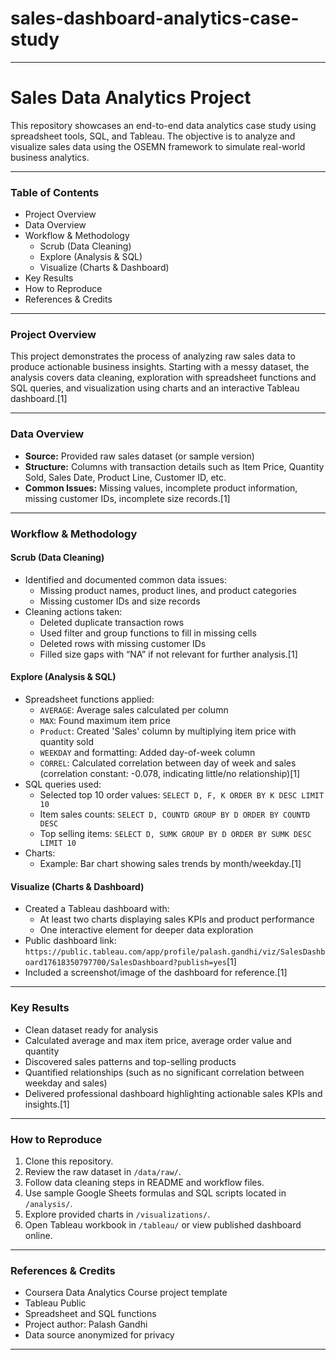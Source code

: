 # sales-dashboard-analytics-case-study


***

# Sales Data Analytics Project

This repository showcases an end-to-end data analytics case study using spreadsheet tools, SQL, and Tableau. The objective is to analyze and visualize sales data using the OSEMN framework to simulate real-world business analytics.

***

### Table of Contents

- Project Overview
- Data Overview
- Workflow & Methodology
  - Scrub (Data Cleaning)
  - Explore (Analysis & SQL)
  - Visualize (Charts & Dashboard)
- Key Results
- How to Reproduce
- References & Credits

***

### Project Overview

This project demonstrates the process of analyzing raw sales data to produce actionable business insights. Starting with a messy dataset, the analysis covers data cleaning, exploration with spreadsheet functions and SQL queries, and visualization using charts and an interactive Tableau dashboard.[1]

***

### Data Overview

- **Source:** Provided raw sales dataset (or sample version)
- **Structure:** Columns with transaction details such as Item Price, Quantity Sold, Sales Date, Product Line, Customer ID, etc.
- **Common Issues:** Missing values, incomplete product information, missing customer IDs, incomplete size records.[1]

***

### Workflow & Methodology

#### Scrub (Data Cleaning)

- Identified and documented common data issues:
  - Missing product names, product lines, and product categories
  - Missing customer IDs and size records
- Cleaning actions taken:
  - Deleted duplicate transaction rows
  - Used filter and group functions to fill in missing cells
  - Deleted rows with missing customer IDs
  - Filled size gaps with “NA” if not relevant for further analysis.[1]

#### Explore (Analysis & SQL)

- Spreadsheet functions applied:
  - `AVERAGE`: Average sales calculated per column
  - `MAX`: Found maximum item price
  - `Product`: Created 'Sales' column by multiplying item price with quantity sold
  - `WEEKDAY` and formatting: Added day-of-week column
  - `CORREL`: Calculated correlation between day of week and sales (correlation constant: -0.078, indicating little/no relationship)[1]
- SQL queries used:
  - Selected top 10 order values: `SELECT D, F, K ORDER BY K DESC LIMIT 10`
  - Item sales counts: `SELECT D, COUNTD GROUP BY D ORDER BY COUNTD DESC`
  - Top selling items: `SELECT D, SUMK GROUP BY D ORDER BY SUMK DESC LIMIT 10`
- Charts:
  - Example: Bar chart showing sales trends by month/weekday.[1]

#### Visualize (Charts & Dashboard)

- Created a Tableau dashboard with:
  - At least two charts displaying sales KPIs and product performance
  - One interactive element for deeper data exploration
- Public dashboard link:  
  `https://public.tableau.com/app/profile/palash.gandhi/viz/SalesDashboard17618350797700/SalesDashboard?publish=yes`[1]
- Included a screenshot/image of the dashboard for reference.[1]

***

### Key Results

- Clean dataset ready for analysis
- Calculated average and max item price, average order value and quantity
- Discovered sales patterns and top-selling products
- Quantified relationships (such as no significant correlation between weekday and sales)
- Delivered professional dashboard highlighting actionable sales KPIs and insights.[1]

***

### How to Reproduce

1. Clone this repository.
2. Review the raw dataset in `/data/raw/`.  
3. Follow data cleaning steps in README and workflow files.
4. Use sample Google Sheets formulas and SQL scripts located in `/analysis/`.
5. Explore provided charts in `/visualizations/`.
6. Open Tableau workbook in `/tableau/` or view published dashboard online.

***

### References & Credits

- Coursera Data Analytics Course project template
- Tableau Public  
- Spreadsheet and SQL functions  
- Project author: Palash Gandhi  
- Data source anonymized for privacy

***

